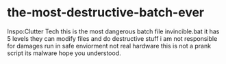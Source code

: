 # the-most-destructive-batch-ever
Inspo:Clutter Tech this is the most dangerous batch file invincible.bat it has 5 levels they can modify files and do destructive stuff i am not responsible for damages run in safe enviorment not real hardware this is not a prank script its malware hope you understood.
